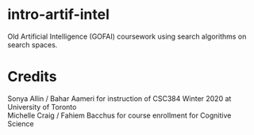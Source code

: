 # intro-artif-intel
Old Artificial Intelligence (GOFAI) coursework using search algorithms on search spaces.

# Credits
Sonya Allin / Bahar Aameri for instruction of CSC384 Winter 2020 at University of Toronto <br>
Michelle Craig / Fahiem Bacchus for course enrollment for Cognitive Science <br>
